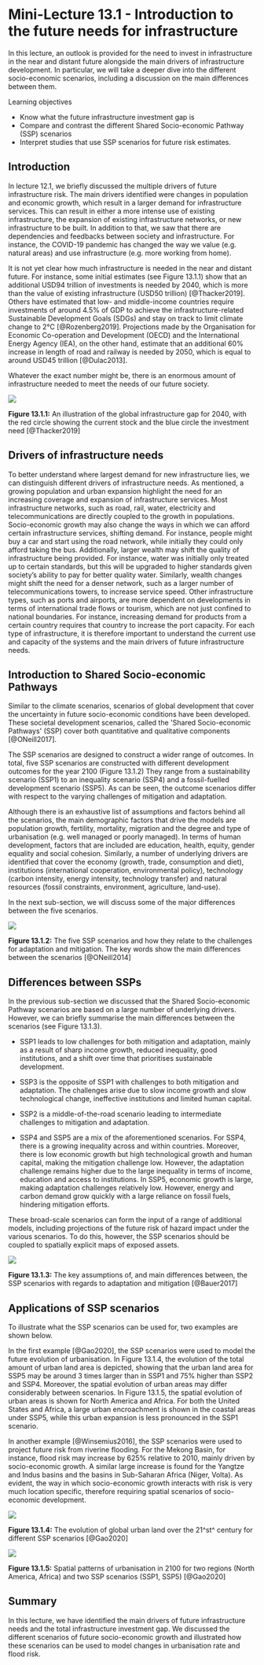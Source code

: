 # Mini-Lecture 13.1 - Introduction to the future needs for infrastructure

In this lecture, an outlook is provided for the need to invest in
infrastructure in the near and distant future alongside the main drivers
of infrastructure development. In particular, we will take a deeper dive
into the different socio-economic scenarios, including a discussion on
the main differences between them.

Learning objectives

- Know what the future infrastructure investment gap is
- Compare and contrast the different Shared Socio-economic Pathway
  (SSP) scenarios
- Interpret studies that use SSP scenarios for future risk estimates.

## Introduction

In lecture 12.1, we briefly discussed the multiple drivers of future
infrastructure risk. The main drivers identified were changes in
population and economic growth, which result in a larger demand for
infrastructure services. This can result in either a more intense use of
existing infrastructure, the expansion of existing infrastructure
networks, or new infrastructure to be built. In addition to that, we saw
that there are dependencies and feedbacks between society and
infrastructure. For instance, the COVID-19 pandemic has changed the way
we value (e.g. natural areas) and use infrastructure (e.g. more working
from home).

It is not yet clear how much infrastructure is needed in the near and
distant future. For instance, some initial estimates (see Figure 13.1.1)
show that an additional USD94 trillion of investments is needed by 2040,
which is more than the value of existing infrastructure (USD50 trillion)
[@Thacker2019]. Others have estimated that low- and middle-income
countries require investments of around 4.5% of GDP to achieve the
infrastructure-related Sustainable Development Goals (SDGs) and stay on
track to limit climate change to 2°C [@Rozenberg2019]. Projections
made by the Organisation for Economic Co-operation and Development
(OECD) and the International Energy Agency (IEA), on the other hand,
estimate that an additional 60% increase in length of road and railway
is needed by 2050, which is equal to around USD45 trillion
[@Dulac2013].

Whatever the exact number might be, there is an enormous amount of
infrastructure needed to meet the needs of our future society.

![](assets/Figure_13.1.1.png)

**Figure 13.1.1:** An illustration of the global infrastructure gap for
2040, with the red circle showing the current stock and the blue circle
the investment need [@Thacker2019]

## Drivers of infrastructure needs

To better understand where largest demand for new infrastructure lies, we can distinguish different drivers of infrastructure needs.
As mentioned, a growing population and urban expansion highlight the need for an increasing coverage and expansion of infrastructure services. Most infrastructure networks, such as road, rail, water, electricity and telecommunications are directly coupled to the growth in populations.
Socio-economic growth may also change the ways in which we can afford certain infrastructure services, shifting demand. For instance, people might buy a car and start using the road network, while initially they could only afford taking the bus. Additionally, larger wealth may shift the quality of infrastructure being provided. For instance, water was initially only treated up to certain standards, but this will be upgraded to higher standards given society’s ability to pay for better quality water. Similarly, wealth changes might shift the need for a denser network, such as a larger number of telecommunications towers, to increase service speed.
Other infrastructure types, such as ports and airports, are more dependent on developments in terms of international trade flows or tourism, which are not just confined to national boundaries. For instance, increasing demand for products from a certain country requires that country to increase the port capacity.
For each type of infrastructure, it is therefore important to understand the current use and capacity of the systems and the main drivers of future infrastructure needs.

## Introduction to Shared Socio-economic Pathways

Similar to the climate scenarios, scenarios of global development that
cover the uncertainty in future socio-economic conditions have been
developed. These societal development scenarios, called the
'Shared Socio-economic Pathways' (SSP) cover both quantitative and qualitative
components [@ONeill2017].

The SSP scenarios are designed to construct a wider range of outcomes.
In total, five SSP scenarios are constructed with different development
outcomes for the year 2100 (Figure 13.1.2) They range from a
sustainability scenario (SSP1) to an inequality scenario (SSP4) and a
fossil-fuelled development scenario (SSP5). As can be seen, the outcome
scenarios differ with respect to the varying challenges of mitigation
and adaptation.

Although there is an exhaustive list of assumptions and factors behind
all the scenarios, the main demographic factors that drive the models
are population growth, fertility, mortality, migration and the degree
and type of urbanisation (e.g. well managed or poorly managed). In terms
of human development, factors that are included are education, health,
equity, gender equality and social cohesion. Similarly, a number of
underlying drivers are identified that cover the economy (growth, trade,
consumption and diet), institutions (international cooperation,
environmental policy), technology (carbon intensity, energy intensity,
technology transfer) and natural resources (fossil constraints,
environment, agriculture, land-use).

In the next sub-section, we will discuss some of the major differences
between the five scenarios.

![](assets/Figure_13.1.2.png)

**Figure 13.1.2:** The five SSP scenarios and how they relate to the
challenges for adaptation and mitigation. The key words show the main
differences between the scenarios [@ONeill2014]

## Differences between SSPs

In the previous sub-section we discussed that the Shared Socio-economic
Pathway scenarios are based on a large number of underlying drivers.
However, we can briefly summarise the main differences between the
scenarios (see Figure 13.1.3).

- SSP1 leads to low challenges for both mitigation and adaptation,
  mainly as a result of sharp income growth, reduced inequality, good
  institutions, and a shift over time that prioritises sustainable
  development.

- SSP3 is the opposite of SSP1 with challenges to both mitigation and
  adaptation. The challenges arise due to slow income growth and slow
  technological change, ineffective institutions and limited human
  capital.

- SSP2 is a middle-of-the-road scenario leading to intermediate
  challenges to mitigation and adaptation.

- SSP4 and SSP5 are a mix of the aforementioned scenarios. For SSP4,
  there is a growing inequality across and within countries. Moreover,
  there is low economic growth but high technological growth and human
  capital, making the mitigation challenge low. However, the
  adaptation challenge remains higher due to the large inequality in
  terms of income, education and access to institutions. In SSP5,
  economic growth is large, making adaptation challenges relatively
  low. However, energy and carbon demand grow quickly with a large
  reliance on fossil fuels, hindering mitigation efforts.

These broad-scale scenarios can form the input of a range of additional
models, including projections of the future risk of hazard impact under
the various scenarios. To do this, however, the SSP scenarios should be
coupled to spatially explicit maps of exposed assets.

![](assets/Figure_13.1.3.png)

**Figure 13.1.3:** The key assumptions of, and main differences between,
the SSP scenarios with regards to adaptation and mitigation
[@Bauer2017]

## Applications of SSP scenarios

To illustrate what the SSP scenarios can be used for, two examples are
shown below.

In the first example [@Gao2020], the SSP scenarios were used to model
the future evolution of urbanisation. In Figure 13.1.4, the evolution of
the total amount of urban land area is depicted, showing that the urban
land area for SSP5 may be around 3 times larger than in SSP1 and 75%
higher than SSP2 and SSP4. Moreover, the spatial evolution of urban
areas may differ considerably between scenarios. In Figure 13.1.5, the
spatial evolution of urban areas is shown for North America and Africa.
For both the United States and Africa, a large urban encroachment is
shown in the coastal areas under SSP5, while this urban expansion is
less pronounced in the SSP1 scenario.

In another example [@Winsemius2016], the SSP scenarios were used to
project future risk from riverine flooding. For the Mekong Basin, for
instance, flood risk may increase by 625% relative to 2010, mainly
driven by socio-economic growth. A similar large increase is found for
the Yangtze and Indus basins and the basins in Sub-Saharan Africa
(Niger, Volta). As evident, the way in which socio-economic growth
interacts with risk is very much location specific, therefore requiring
spatial scenarios of socio-economic development.

![](assets/Figure_13.1.4.png)

**Figure 13.1.4:** The evolution of global urban land over the 21^st^
century for different SSP scenarios [@Gao2020]

![](assets/Figure_13.1.5.png)

**Figure 13.1.5:** Spatial patterns of urbanisation in 2100 for two
regions (North America, Africa) and two SSP scenarios (SSP1, SSP5)
[@Gao2020]

## Summary

In this lecture, we have identified the main drivers of future
infrastructure needs and the total infrastructure investment gap. We
discussed the different scenarios of future socio-economic growth and
illustrated how these scenarios can be used to model changes in
urbanisation rate and flood risk.
